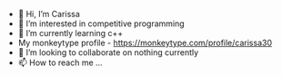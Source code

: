 - 👋 Hi, I’m Carissa
- 👀 I’m interested in competitive programming
- 🌱 I’m currently learning c++
- My monkeytype profile - https://monkeytype.com/profile/carissa30
- 💞️ I’m looking to collaborate on nothing currently
- 📫 How to reach me ...

<!---
Carissa30/Carissa30 is a ✨ special ✨ repository because its `README.md` (this file) appears on your GitHub profile.
You can click the Preview link to take a look at your changes.
--->
